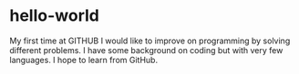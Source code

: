hello-world
===========

My first time at GITHUB
I would like to improve on programming by solving different problems. I have some background on coding but with very few languages. I hope to learn from GitHub.
